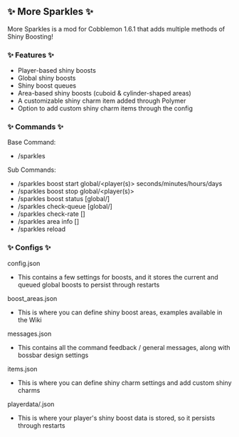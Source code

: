 ## ✨ More Sparkles ✨
More Sparkles is a mod for Cobblemon 1.6.1 that adds multiple methods of Shiny Boosting!

### ✨ Features ✨
- Player-based shiny boosts
- Global shiny boosts
- Shiny boost queues
- Area-based shiny boosts (cuboid & cylinder-shaped areas)
- A customizable shiny charm item added through Polymer
- Option to add custom shiny charm items through the config

### ✨ Commands ✨
Base Command:
- /sparkles

Sub Commands:
- /sparkles boost start global/<player(s)> <multiplier> <duration> seconds/minutes/hours/days
- /sparkles boost stop global/<player(s)>
- /sparkles boost status [global/<player>]
- /sparkles check-queue [global/<player>]
- /sparkles check-rate [<player>]
- /sparkles area info [<area-id>]
- /sparkles reload

### ✨ Configs ✨
config.json
- This contains a few settings for boosts, and it stores the current and queued global boosts to persist through restarts

boost_areas.json
- This is where you can define shiny boost areas, examples available in the Wiki

messages.json
- This contains all the command feedback / general messages, along with bossbar design settings

items.json
- This is where you can define shiny charm settings and add custom shiny charms

playerdata/<player-uuid>.json
- This is where your player's shiny boost data is stored, so it persists through restarts
